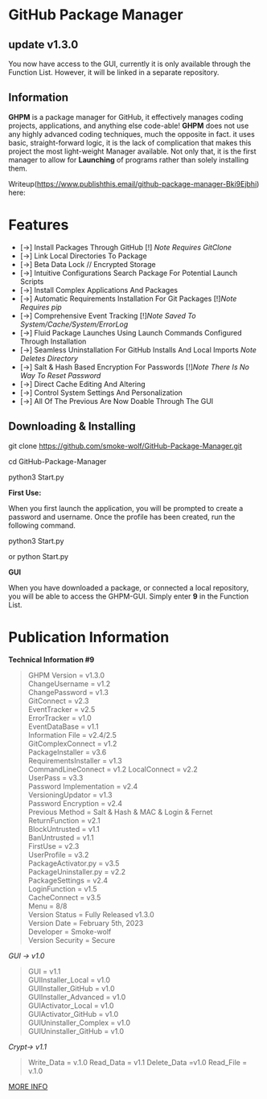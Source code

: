 
# GitHub Package Manager

  

## **update v1.3.0**

You now have access to the GUI, currently it is only available through the Function List. However, it will be linked in a separate repository.

  

## Information
**GHPM** is a package manager for GitHub, it effectively manages coding projects, applications, and anything else code-able! **GHPM** does not use any highly advanced coding techniques, much the opposite in fact. it uses basic, straight-forward logic, it is the lack of complication that makes this project the most light-weight Manager available. Not only that, it is the first manager to allow for **Launching** of programs rather than solely installing them.

  

Writeup(https://www.publishthis.email/github-package-manager-Bki9Ejbhi) here:

# Features
- [->] Install Packages Through GitHub [!] *Note Requires GitClone*
- [->] Link Local Directories To Package
- [->] Beta Data Lock // Encrypted Storage
- [->] Intuitive Configurations Search Package For Potential Launch Scripts
- [->] Install Complex Applications And Packages
- [->] Automatic Requirements Installation For Git Packages [!]*Note Requires pip*
- [->] Comprehensive Event Tracking [!]*Note Saved To System/Cache/System/ErrorLog*
- [->] Fluid Package Launches Using Launch Commands Configured Through Installation
- [->] Seamless Uninstallation For GitHub Installs And Local Imports *Note Deletes Directory*
- [->] Salt & Hash Based Encryption For Passwords [!]*Note There Is No Way To Reset Password*
- [->] Direct Cache Editing And Altering
- [->] Control System Settings And Personalization
- [->] All Of The Previous Are Now Doable Through The GUI

  
  
  

## Downloading & Installing

git clone https://github.com/smoke-wolf/GitHub-Package-Manager.git

cd GitHub-Package-Manager

python3 Start.py

**First Use:**

When you first launch the application, you will be prompted to create a password and username. Once the profile has been created, run the following command.

  

python3 Start.py

or python Start.py

  

**GUI**

When you have downloaded a package, or connected a local repository, you will be able to access the GHPM-GUI. Simply enter **9** in the Function List.

# Publication Information

**Technical Information #9**
>GHPM Version = v1.3.0\
ChangeUsername = v1.2\
ChangePassword = v1.3\
GitConnect = v2.3\
EventTracker = v2.5\
ErrorTracker = v1.0\
EventDataBase = v1.1\
Information File = v2.4/2.5\
GitComplexConnect = v1.2\
PackageInstaller = v3.6\
RequirementsInstaller = v1.3\
CommandLineConnect = v1.2
LocalConnect = v2.2\
UserPass = v3.3\
Password Implementation = v2.4\
VersioningUpdator = v1.3\
Password Encryption = v2.4\
Previous Method = Salt & Hash & MAC & Login & Fernet\
ReturnFunction = v2.1\
BlockUntrusted = v1.1\
BanUntrusted = v1.1\
FirstUse = v2.3\
UserProfile = v3.2\
PackageActivator.py = v3.5\
PackageUninstaller.py = v2.2\
PackageSettings = v2.4\
LoginFunction = v1.5\
CacheConnect = v3.5\
Menu = 8/8\
Version Status = Fully Released v1.3.0\
Version Date = February 5th, 2023\
Developer = Smoke-wolf\
Version Security = Secure

  

*GUI -> v1.0*

>GUI = v1.1\
GUIInstaller_Local = v1.0\
GUIInstaller_GitHub = v1.0\
GUIInstaller_Advanced = v1.0\
GUIActivator_Local = v1.0\
GUIActivator_GitHub = v1.0\
GUIUninstaller_Complex = v1.0\
GUIUninstaller_GitHub = v1.0

  

*Crypt-> v1.1*

>Write_Data = v.1.0
Read_Data = v1.1
Delete_Data =v1.0
Read_File = v.1.0

  
  

[MORE INFO](https://raw.githubusercontent.com/smoke-wolf/GitHub-Package-Manager/main/System/Cache/System/ErrorLog/Errors)
